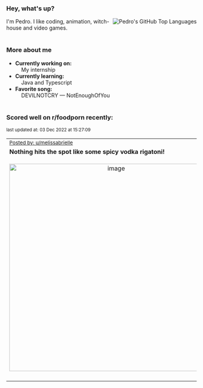 ### Hey, what's up?
<img align="right" alt="Pedro's GitHub Top Languages" src="https://github-readme-stats.vercel.app/api/top-langs/?username=PedrosUsername&exclude_repo=HW2&layout=compact" />

I'm Pedro. I like coding, animation, witch-house and video games.<br><br>

### More about me
- **Currently working on:**  
&nbsp;&nbsp;&nbsp;&nbsp;My internship
- **Currently learning:**  
&nbsp;&nbsp;&nbsp;&nbsp;Java and Typescript
- **Favorite song:**  
&nbsp;&nbsp;&nbsp;&nbsp;DEVILNOTCRY — NotEnoughOfYou<br><br>

### Scored well on r/foodporn recently:

<p align="left"><sub>last updated at: 03 Dec 2022 at 15:27:09</sub></p>

|   |
| --- |
| <sub>[Posted by: u/melissabrielle][source]</sub> |
| **Nothing hits the spot like some spicy vodka rigatoni!** | 
|<p align="center"> <img alt="image" src="https://i.redd.it/n8uuhlckrb3a1.jpg" width="550" /> </p>|
|   |

  



  
  
  
[linkedin]: https://linkedin.com/in/pedro-h-r-gomes-8a487b14a/
[gmail]: mailto:pilique11@gmail.com
[source]: https://reddit.com/r/FoodPorn/comments/z9n3xu/nothing_hits_the_spot_like_some_spicy_vodka/
[redditAPI]: https://www.reddit.com/dev/api/